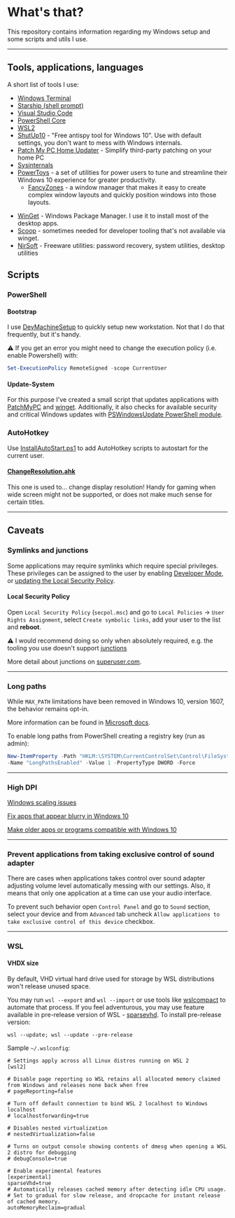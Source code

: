 # What's that?

This repository contains information regarding my Windows setup and some scripts and utils I use.

---
## Tools, applications, languages

A short list of tools I use:

* [Windows Terminal](https://github.com/microsoft/terminal)
* [Starship (shell prompt)](https://starship.rs)
* [Visual Studio Code](https://code.visualstudio.com)
* [PowerShell Core](https://github.com/PowerShell/PowerShell)
* [WSL2](https://docs.microsoft.com/en-us/windows/wsl/install-win10)
* [ShutUp10](https://www.oo-software.com/en/shutup10) - "Free antispy tool for Windows 10". Use with default settings, you don't want to mess with Windows internals.
* [Patch My PC Home Updater](https://patchmypc.com/home-updater) - Simplify third-party patching on your home PC
* [Sysinternals](https://docs.microsoft.com/en-us/sysinternals/)
* [PowerToys](https://docs.microsoft.com/en-us/windows/powertoys/) - a set of utilities for power users to tune and streamline their Windows 10 experience for greater productivity.
  - [FancyZones](https://docs.microsoft.com/en-us/windows/powertoys/fancyzones) - a window manager that makes it easy to create complex window layouts and quickly position windows into those layouts.
- [WinGet](https://learn.microsoft.com/en-gb/windows/package-manager/) - Windows Package Manager. I use it to install most of the desktop apps.
- [Scoop](https://scoop.sh/) - sometimes needed for developer tooling that's not available via winget.
- [NirSoft](https://www.nirsoft.net/) - Freeware utilities: password recovery, system utilities, desktop utilities 
  

## Scripts
### PowerShell
#### Bootstrap

I use [DevMachineSetup](./scripts/powershell/DevMachineSetup.ps1) to quickly setup new workstation.
Not that I do that frequently, but it's handy.

⚠️ If you get an error you might need to change the execution policy (i.e. enable Powershell) with:

```powershell
Set-ExecutionPolicy RemoteSigned -scope CurrentUser
```

#### Update-System

For this purpose I've created a small script that updates applications with [PatchMyPC](https://patchmypc.com) and [winget](https://scoop.sh).
Additionally, it also checks for available security and critical Windows updates with [PSWindowsUpdate PowerShell module](https://www.powershellgallery.com/packages/PSWindowsUpdate/2.2.0.2).


### AutoHotkey
Use [InstallAutoStart.ps1](./scripts/autohotkey/InstallAutoStart.ps1) to add AutoHotkey scripts to autostart for the current user.
#### [ChangeResolution.ahk](./scripts/autohotkey/ChangeResolution.ahk)
This one is used to... change display resolution! Handy for gaming when wide screen might not be supported, or does not make much sense for certain titles.


---

## Caveats
### Symlinks and junctions
Some applications may require symlinks which require special privileges.
These privileges can be assigned to the user by enabling [Developer Mode](https://docs.microsoft.com/en-us/windows/apps/get-started/enable-your-device-for-development), or [updating the Local Security Policy](#local-security-policy).

#### Local Security Policy

Open `Local Security Policy` (`secpol.msc`) and go to `Local Policies` -> `User Rights Assignment`, select `Create symbolic links`, add your user to the list and **reboot**.

⚠️ I would recommend doing so only when absolutely required, e.g. the tooling you use doesn't support [junctions](https://docs.microsoft.com/en-us/windows/win32/fileio/hard-links-and-junctions#junctions)

More detail about junctions on [superuser.com](https://superuser.com/a/343079).
___

### Long paths
While `MAX_PATH` limitations have been removed in Windows 10, version 1607, the behavior remains opt-in.

More information can be found in [Microsoft docs](https://docs.microsoft.com/en-us/windows/win32/fileio/maximum-file-path-limitation#enable-long-paths-in-windows-10-version-1607-and-later).

To enable long paths from PowerShell creating a registry key (run as admin):
```powershell
New-ItemProperty -Path "HKLM:\SYSTEM\CurrentControlSet\Control\FileSystem" `
-Name "LongPathsEnabled" -Value 1 -PropertyType DWORD -Force
```
---
### High DPI

[Windows scaling issues](https://support.microsoft.com/en-us/topic/windows-scaling-issues-for-high-dpi-devices-508483cd-7c59-0d08-12b0-960b99aa347d)

[Fix apps that appear blurry in Windows 10](https://support.microsoft.com/en-us/windows/fix-apps-that-appear-blurry-in-windows-10-e9fe34ab-e7e7-bc6f-6695-cb169b51de0f)

[Make older apps or programs compatible with Windows 10](https://support.microsoft.com/en-us/windows/make-older-apps-or-programs-compatible-with-windows-10-783d6dd7-b439-bdb0-0490-54eea0f45938)

---

### Prevent applications from taking exclusive control of sound adapter

There are cases when applications takes control over sound adapter adjusting volume level automatically messing with our settings. Also, it means that only one application at a time can use your audio interface.

To prevent such behavior open `Control Panel` and go to `Sound` section, select your device and from `Advanced` tab uncheck `Allow applications to take exclusive control of this device` checkbox.

___

### WSL
#### VHDX size 
By default, VHD virtual hard drive used for storage by WSL distributions won't release unused space.

You may run `wsl --export` and `wsl --import` or use tools like [wslcompact](https://github.com/okibcn/wslcompact/) to automate that process.
If you feel adventurous, you may use feature available in pre-release version of WSL - [sparsevhd](https://devblogs.microsoft.com/commandline/windows-subsystem-for-linux-september-2023-update/).
To install pre-release version:
```shell
wsl --update; wsl --update --pre-release
```

Sample `~/.wslconfig`:
```
# Settings apply across all Linux distros running on WSL 2
[wsl2]

# Disable page reporting so WSL retains all allocated memory claimed from Windows and releases none back when free
# pageReporting=false

# Turn off default connection to bind WSL 2 localhost to Windows localhost
# localhostforwarding=true

# Disables nested virtualization
# nestedVirtualization=false

# Turns on output console showing contents of dmesg when opening a WSL 2 distro for debugging
# debugConsole=true

# Enable experimental features
[experimental]
sparseVhd=true
# Automatically releases cached memory after detecting idle CPU usage.
# Set to gradual for slow release, and dropcache for instant release of cached memory.
autoMemoryReclaim=gradual
```
